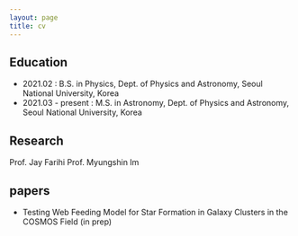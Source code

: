 ```yaml
---
layout: page
title: cv
---
```


## Education
- 2021.02 : B.S. in Physics, Dept. of Physics and Astronomy, Seoul National University, Korea 
- 2021.03 - present : M.S. in Astronomy, Dept. of Physics and Astronomy, Seoul National University, Korea 

## Research
Prof. Jay Farihi
Prof. Myungshin Im


## papers
- Testing Web Feeding Model for Star Formation in Galaxy Clusters in the COSMOS Field (in prep)
